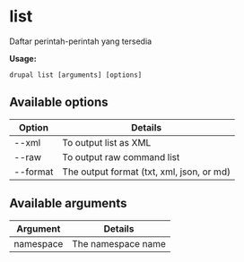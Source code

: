 # list
Daftar perintah-perintah yang tersedia

**Usage:**
```
drupal list [arguments] [options]
```

## Available options
Option | Details
-------|-------------
--xml | To output list as XML
--raw | To output raw command list
--format | The output format (txt, xml, json, or md)

## Available arguments
Argument | Details
---------|-------------
namespace | The namespace name
